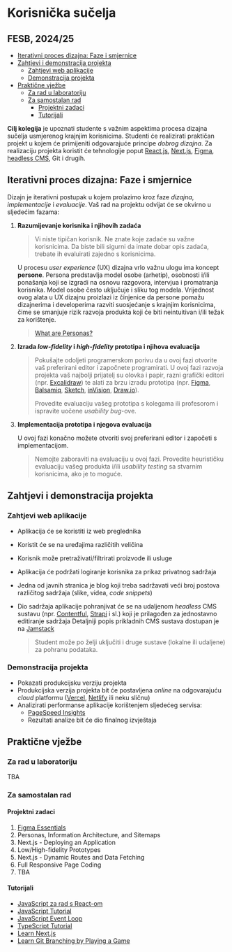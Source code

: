 # Korisnička sučelja <!-- omit in toc -->

## FESB, 2024/25 <!-- omit in toc -->

- [Iterativni proces dizajna: Faze i smjernice](#iterativni-proces-dizajna-faze-i-smjernice)
- [Zahtjevi i demonstracija projekta](#zahtjevi-i-demonstracija-projekta)
  - [Zahtjevi web aplikacije](#zahtjevi-web-aplikacije)
  - [Demonstracija projekta](#demonstracija-projekta)
- [Praktične vježbe](#praktične-vježbe)
  - [Za rad u laboratoriju](#za-rad-u-laboratoriju)
  - [Za samostalan rad](#za-samostalan-rad)
    - [Projektni zadaci](#projektni-zadaci)
    - [Tutorijali](#tutorijali)


**Cilj kolegija** je upoznati studente s važnim aspektima procesa dizajna sučelja usmjerenog krajnjim korisnicima. Studenti će realizirati praktičan projekt u kojem će primijeniti odgovarajuće principe *dobrog dizajna*. Za realizaciju projekta koristit će tehnologije poput [React.js](https://reactjs.org/), [Next.js](https://nextjs.org/), [Figma](https://www.figma.com/), [headless CMS](https://jamstack.org/headless-cms/), Git i drugih.

## Iterativni proces dizajna: Faze i smjernice

Dizajn je iterativni postupak u kojem prolazimo kroz faze *dizajna*, *implementacije* i *evaluacije*. Vaš rad na projektu odvijat će se okvirno u sljedećim fazama:

1. **Razumijevanje korisnika i njihovih zadaća**

    > Vi niste tipičan korisnik. Ne znate koje zadaće su važne korisnicima. Da biste bili sigurni da imate dobar opis zadaća, trebate ih evaluirati zajedno s korisnicima.

    U procesu _user experience_ (UX) dizajna vrlo važnu ulogu ima koncept **persone**. Persona predstavlja model osobe (arhetip), osobnosti i/ili ponašanja koji se izgradi na osnovu razgovora, intervjua i promatranja korisnika. Model osobe često uključuje i sliku tog modela. Vrijednost ovog alata u UX dizajnu proizlazi iz činjenice da persone pomažu dizajnerima i developerima razviti suosjećanje s krajnjim korisnicima, čime se smanjuje rizik razvoja produkta koji će biti neintuitivan i/ili težak za korištenje.

    > [What are Personas?](https://youtu.be/XnG4c4gXaQY)

2. **Izrada *low-fidelity* i *high-fidelity* prototipa i njihova evaluacija**

    > Pokušajte odoljeti programerskom porivu da u ovoj fazi otvorite vaš preferirani editor i započnete programirati. U ovoj fazi razvoja projekta vaš najbolji prijatelj su olovka i papir, razni grafički editori (npr. [Excalidraw](https://excalidraw.com/)) te alati za brzu izradu prototipa (npr. [Figma](https://www.figma.com), [Balsamiq](https://balsamiq.com/wireframes/), [Sketch](https://www.sketch.com/), [inVision](https://www.invisionapp.com/), [Draw.io](https://drawio-app.com/)).
    >
    >
    > Provedite evaluaciju vašeg prototipa s kolegama ili profesorom i ispravite uočene *usability bug*-ove.

3. **Implementacija prototipa i njegova evaluacija**

    U ovoj fazi konačno možete otvoriti svoj preferirani editor i započeti s implementacijom.

    > Nemojte zaboraviti na evaluaciju u ovoj fazi. Provedite heurističku evaluaciju vašeg produkta i/ili *usability testing* sa stvarnim korisnicima, ako je to moguće.

## Zahtjevi i demonstracija projekta

### Zahtjevi web aplikacije

- Aplikacija će se koristiti iz web preglednika
- Koristit će se na uređajima različitih veličina
- Korisnik može pretraživati/filtrirati proizvode ili usluge
- Aplikacija će podržati logiranje korisnika za prikaz privatnog sadržaja
- Jedna od javnih stranica je blog koji treba sadržavati veći broj postova različitog sadržaja (slike, videa, *code snippets*)
- Dio sadržaja aplikacije pohranjivat će se na udaljenom *headless* CMS sustavu (npr. [Contentful](https://www.contentful.com), [Strapi](https://strapi.io) i sl.) koji je prilagođen za jednostavno editiranje sadržaja Detaljniji popis prikladnih CMS sustava dostupan je na [Jamstack](https://jamstack.org/headless-cms/)

  > Student može po želji uključiti i druge sustave (lokalne ili udaljene) za pohranu podataka.

### Demonstracija projekta

- Pokazati produkcijsku verziju projekta
- Produkcijska verzija projekta bit će postavljena *online* na odgovarajuću *cloud* platformu ([Vercel](https://vercel.com), [Netlify](https://www.netlify.com/) ili neku sličnu)
- Analizirati performanse aplikacije korištenjem sljedećeg servisa:
  - [PageSpeed Insights](https://pagespeed.web.dev/)
  - Rezultati analize bit će dio finalnog izvještaja

## Praktične vježbe

### Za rad u laboratoriju

TBA

### Za samostalan rad

#### Projektni zadaci

1. [Figma Essentials](https://payload.mario-cagalj.from.hr/projektni-zadaci)
2. Personas, Information Architecture, and Sitemaps
3. Next.js - Deploying an Application
4. Low/High-fidelity Prototypes
5. Next.js - Dynamic Routes and Data Fetching
6. Full Responsive Page Coding
7. TBA

#### Tutorijali

- [JavaScript za rad s React-om](/docs/js-for-react.md)
- [JavaScript Tutorial](https://www.javascripttutorial.net/)
- [JavaScript Event Loop](https://www.javascripttutorial.net/javascript-event-loop/)
- [TypeScript Tutorial](https://www.typescripttutorial.net/)
- [Learn Next.js](https://nextjs.org/learn)
- [Learn Git Branching by Playing a Game](https://learngitbranching.js.org/)

